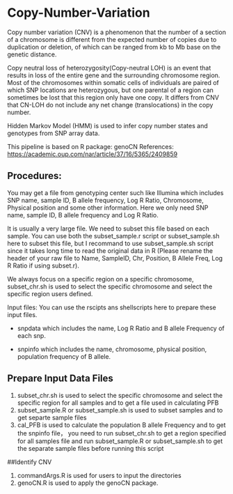 # Copy-Number-Variation

Copy number variation (CNV) is a phenomenon that the number of a section of a chromosome is different from the expected number of copies due
to duplication or deletion, of which can be ranged from kb to Mb base on the genetic distance. 

Copy neutral loss of heterozygosity(Copy-neutral LOH) is an event that results in loss of the entire gene and the surrounding chromosome
region. Most of the chromosomes within somatic cells of individuals are paired of which SNP locations are heterozygous, but one parental
of a region can sometimes be lost that this region only have one copy. It differs from CNV that CN-LOH do not include any net change
(translocations) in the copy number. 

Hidden Markov Model (HMM) is used to infer copy number states and genotypes from SNP array data. 

This pipeline is based on R package: genoCN
References: https://academic.oup.com/nar/article/37/16/5365/2409859

## Procedures:

You may get a file from genotyping center such like Illumina which includes SNP name, sample ID, B allele frequency, Log R Ratio, Chromosome, Physical position and some other information. Here we only need SNP name, sample ID, B allele frequency and Log R Ratio. 

It is usually a very large file. We need to subset this file based on each sample. You can use both the subset_sample.r script or subset_sample.sh here to subset this file, but I recommand to use subset_sample.sh script since it takes long time to read the original data in R (Please rename the header of your raw file to Name, SampleID, Chr, Position, B Allele Freq, Log R Ratio if using subset.r). 

We always focus on a specific region on a specific chromosome, subset_chr.sh is used to select the specific chromosome and select the specific region users defined.

Input files: You can use the rscipts ans shellscripts here to prepare these input files.

* snpdata which includes the name, Log R Ratio and B allele Frequency of each snp.

* snpinfo which includes the name, chromosome, physical position, population frequency of B allele.

## Prepare Input Data Files

1. subset_chr.sh is used to select the specific chromosome and select the specific region for all samples and to get a file used in calculating PFB
2. subset_sample.R or subset_sample.sh is used to subset samples and to get separte sample files
3. cal_PFB is used to calculate the population B allele Frequency and to get the snpinfo file， you need to run subset_chr.sh to get a region specified for all samples file and run subset_sample.R or subset_sample.sh to get the separate sample files before running this script

##Identify CNV

1. commandArgs.R is used for users to input the directories
2. genoCN.R is used to apply the genoCN package.


